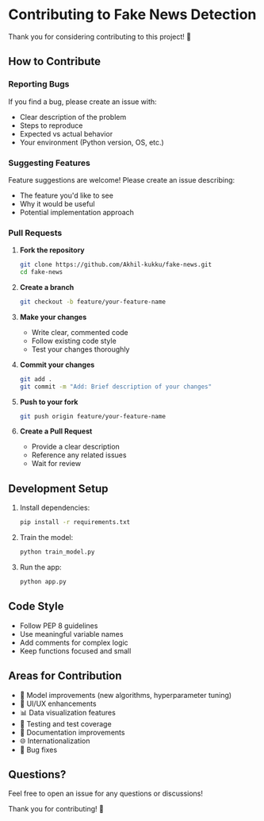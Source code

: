 # Contributing to Fake News Detection

Thank you for considering contributing to this project! 🎉

## How to Contribute

### Reporting Bugs

If you find a bug, please create an issue with:
- Clear description of the problem
- Steps to reproduce
- Expected vs actual behavior
- Your environment (Python version, OS, etc.)

### Suggesting Features

Feature suggestions are welcome! Please create an issue describing:
- The feature you'd like to see
- Why it would be useful
- Potential implementation approach

### Pull Requests

1. **Fork the repository**
   ```bash
   git clone https://github.com/Akhil-kukku/fake-news.git
   cd fake-news
   ```

2. **Create a branch**
   ```bash
   git checkout -b feature/your-feature-name
   ```

3. **Make your changes**
   - Write clear, commented code
   - Follow existing code style
   - Test your changes thoroughly

4. **Commit your changes**
   ```bash
   git add .
   git commit -m "Add: Brief description of your changes"
   ```

5. **Push to your fork**
   ```bash
   git push origin feature/your-feature-name
   ```

6. **Create a Pull Request**
   - Provide a clear description
   - Reference any related issues
   - Wait for review

## Development Setup

1. Install dependencies:
   ```bash
   pip install -r requirements.txt
   ```

2. Train the model:
   ```bash
   python train_model.py
   ```

3. Run the app:
   ```bash
   python app.py
   ```

## Code Style

- Follow PEP 8 guidelines
- Use meaningful variable names
- Add comments for complex logic
- Keep functions focused and small

## Areas for Contribution

- 🧠 Model improvements (new algorithms, hyperparameter tuning)
- 🎨 UI/UX enhancements
- 📊 Data visualization features
- 🧪 Testing and test coverage
- 📝 Documentation improvements
- 🌐 Internationalization
- 🐛 Bug fixes

## Questions?

Feel free to open an issue for any questions or discussions!

Thank you for contributing! 🙏
